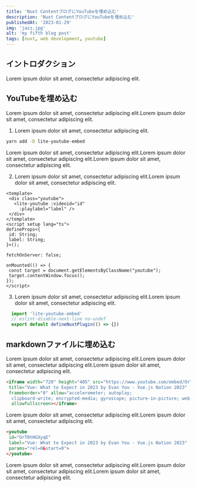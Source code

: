 ```yaml
---
title: 'Nuxt ContentブログにYouTubeを埋め込む'
description: 'Nuxt ContentブログにYouTubeを埋め込む'
publishedAt: '2023-01-29'
img: 'jazz.jpg'
alt: 'my fifth blog post'
tags: [nuxt, web development, youtube]
---
```

<youtube id="OrT0tHGXyqE" label="Vue: What to Expect in 2023 by Evan You - Vue.js Nation 2023"  params="rel=0&start=0"></youtube>

## イントロダクション
Lorem ipsum dolor sit amet, consectetur adipiscing elit.

## YouTubeを埋め込む

Lorem ipsum dolor sit amet, consectetur adipiscing elit.Lorem ipsum dolor sit amet, consectetur adipiscing elit.

1. Lorem ipsum dolor sit amet, consectetur adipiscing elit.
   
```bash
yarn add -D lite-youtube-embed
```

   Lorem ipsum dolor sit amet, consectetur adipiscing elit.Lorem ipsum dolor sit amet, consectetur adipiscing elit.Lorem ipsum dolor sit amet, consectetur adipiscing elit.

2. Lorem ipsum dolor sit amet, consectetur adipiscing elit.Lorem ipsum dolor sit amet, consectetur adipiscing elit.

 ```vue[components/Youtube.vue]{2-5}
<template>
  <div class="youtube">
    <lite-youtube :videoid="id"
      :playlabel="label" />
  </div>
</template>
<script setup lang="ts">
defineProps<{
  id: String;
  label: String;
}>();

fetchOnServer: false;

onMounted(() => {
  const target = document.getElementsByClassName("youtube");
  target.contentWindow.focus();
});
</script>
 ```

3. Lorem ipsum dolor sit amet, consectetur adipiscing elit.Lorem ipsum dolor sit amet, consectetur adipiscing elit.

 ```ts [plugins/YouTube.client.ts]
   import 'lite-youtube-embed'
   // eslint-disable-next-line no-undef
   export default defineNuxtPlugin(() => {})

 ```

## markdownファイルに埋め込む

Lorem ipsum dolor sit amet, consectetur adipiscing elit.Lorem ipsum dolor sit amet, consectetur adipiscing elit.Lorem ipsum dolor sit amet, consectetur adipiscing elit.

```html
<iframe width="720" height="405" src="https://www.youtube.com/embed/OrT0tHGXyqE"
 title="Vue: What to Expect in 2023 by Evan You - Vue.js Nation 2023" 
 frameborder="0" allow="accelerometer; autoplay;
  clipboard-write; encrypted-media; gyroscope; picture-in-picture; web-share"
  allowfullscreen></iframe>

 ```

Lorem ipsum dolor sit amet, consectetur adipiscing elit.Lorem ipsum dolor sit amet, consectetur adipiscing elit.

```md
<youtube
 id="OrT0tHGXyqE"
 label="Vue: What to Expect in 2023 by Evan You - Vue.js Nation 2023"
 params="rel=0&start=0">
</youtube>
```

Lorem ipsum dolor sit amet, consectetur adipiscing elit.Lorem ipsum dolor sit amet, consectetur adipiscing elit.Lorem ipsum dolor sit amet, consectetur adipiscing elit.
